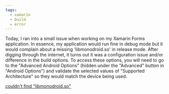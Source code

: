 ```yaml
---
tags:
  - xamarin
  - build
  - error
---
```


Today, I ran into a small issue when working on my Xamarin Forms application. In essence, my application would run fine in debug mode but it would complain about a missing 'libmonodroid.so' in release mode. After digging through the internet, it turns out it was a configuration issue and/or difference in the build options. To access these options, you will need to go to the "Advanced Android Options" (hidden under the "Advanced" button in "Android Options") and validate the selected values of "Supported Architecture" so they would match the device being used.

[couldn't find "libmonodroid.so"](https://forums.xamarin.com/discussion/55557/couldnt-find-libmonodroid-so)